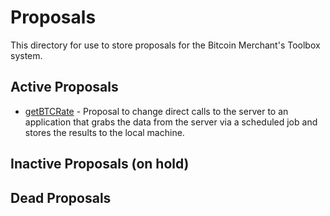 # Proposals
This directory for use to store proposals for the Bitcoin Merchant's Toolbox system.
## Active Proposals
* [getBTCRate](RFC/getBTCRate.md) - Proposal to change direct calls to the server to an application that grabs the data from the server via a scheduled job and stores the results to the local machine.

## Inactive Proposals (on hold)

## Dead Proposals

